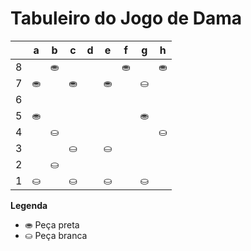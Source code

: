 # Tabuleiro do Jogo de Dama

|   | a | b | c | d | e | f | g | h |
|---|---|---|---|---|---|---|---|---|
| 8 |  | ⛂ |   |   |   | ⛂ |   | ⛂ |
| 7 | ⛂|   | ⛂ |   | ⛂ |   | ⛀  |   |
| 6 |   |   |   |   |   |   |   |   |
| 5 | ⛂ |   |   |   |    |   | ⛂ |  |
| 4 |   | ⛀ |   |   |   |   |   | ⛀ |
| 3 |   |   | ⛀ |   | ⛀  |   |  |   |
| 2 |   | ⛀ |   |   |   |   |   |   |
| 1 | ⛀ |   | ⛀ |   | ⛀ |   | ⛀ |  |

**Legenda**

- ⛂ Peça preta
- ⛀ Peça branca